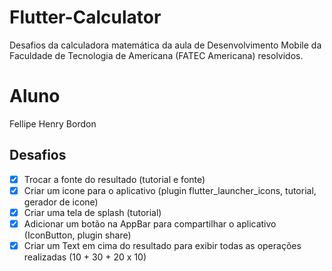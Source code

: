 # Flutter-Calculator
Desafios da calculadora matemática da aula de Desenvolvimento Mobile da Faculdade de Tecnologia de Americana (FATEC Americana) resolvidos.

# Aluno

Fellipe Henry Bordon

## Desafios
* [X] Trocar a fonte do resultado (tutorial e fonte)
* [X] Criar um icone para o aplicativo (plugin flutter_launcher_icons, tutorial, gerador de icone)
* [X] Criar uma tela de splash (tutorial)
* [X] Adicionar um botão na AppBar para compartilhar o aplicativo (IconButton, plugin share)
* [X] Criar um Text em cima do resultado para exibir todas as operações realizadas (10 + 30 + 20 x 10)

